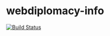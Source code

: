 # webdiplomacy-info

[![Build Status](https://drone.jackharrhy.com/api/badges/jackharrhy/webdiplomacy-info/status.svg)](https://drone.jackharrhy.com/jackharrhy/webdiplomacy-info)
